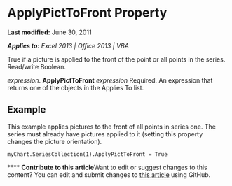 
# ApplyPictToFront Property

 **Last modified:** June 30, 2011

 _**Applies to:** Excel 2013 | Office 2013 | VBA_

True if a picture is applied to the front of the point or all points in the series. Read/write Boolean.

 _expression_. **ApplyPictToFront**
 _expression_ Required. An expression that returns one of the objects in the Applies To list.

## Example

This example applies pictures to the front of all points in series one. The series must already have pictures applied to it (setting this property changes the picture orientation).


```
myChart.SeriesCollection(1).ApplyPictToFront = True
```


****   **Contribute to this article**Want to edit or suggest changes to this content? You can edit and submit changes to  [this article](https://github.com/jhershey00/VBA_Excel_Test/OpenXMLCon/articles/c6b1b61c-edb1-fb40-387a-0106e8ca225a.md) using GitHub.

